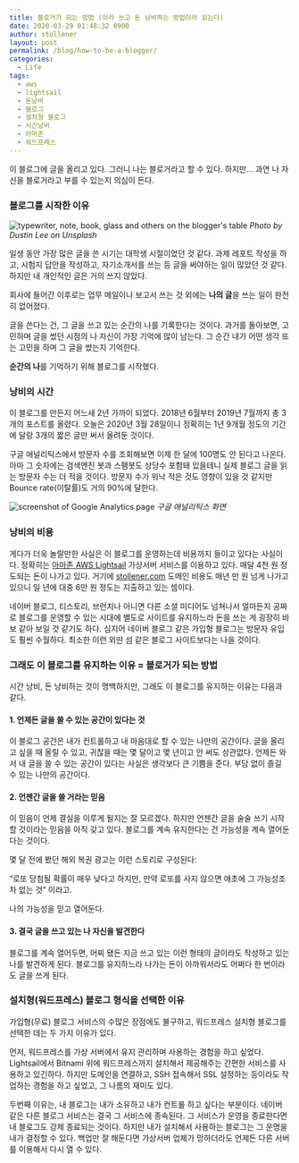 ```yaml
---
title: 블로거가 되는 방법 (이라 쓰고 돈 낭비하는 방법이라 읽는다)
date: 2020-03-29 01:48:32 0900
author: stollener
layout: post
permalink: /blog/how-to-be-a-blogger/
categories:
  - Life
tags:
  - aws
  - lightsail
  - 돈낭비
  - 블로그
  - 설치형 블로그
  - 시간낭비
  - 아마존
  - 워드프레스
---
```

이 블로그에 글을 올리고 있다. 그러니 나는 블로거라고 할 수 있다. 하지만&#8230; 과연 나 자신을 블로거라고 부를 수 있는지 의심이 든다.

### 블로그를 시작한 이유

![typewriter, note, book, glass and others on the blogger's table](/wp-content/uploads/2020/03/dustin-lee-jLwVAUtLOAQ-unsplash-1024x683.jpg)
*Photo by Dustin Lee on Unsplash*

일생 동안 가장 많은 글을 쓴 시기는 대학생 시절이었던 것 같다. 과제 레포트 작성을 하고, 시험지 답안을 작성하고, 자기소개서를 쓰는 등 글을 써야하는 일이 많았던 것 같다. 하지만 내 개인적인 글은 거의 쓰지 않았다.

회사에 들어간 이후로는 업무 메일이나 보고서 쓰는 것 외에는 **나의 글**을 쓰는 일이 완전히 없어졌다.

글을 쓴다는 건, 그 글을 쓰고 있는 순간의 나를 기록한다는 것이다. 과거를 돌아보면, 고민하며 글을 썼던 시점의 나 자신이 가장 기억에 많이 남는다. 그 순간 내가 어떤 생각 또는 고민을 하며 그 글을 썼는지 기억한다.

**순간의 나**를 기억하기 위해 블로그를 시작했다.

### 낭비의 시간

이 블로그를 만든지 어느새 2년 가까이 되었다. 2018년 6월부터 2019년 7월까지 총 3개의 포스트를 올렸다. 오늘은 2020년 3월 28일이니 정확히는 1년 9개월 정도의 기간에 달랑 3개의 짧은 글만 써서 올려둔 것이다.

구글 애널리틱스에서 방문자 수를 조회해보면 이제 한 달에 100명도 안 된다고 나온다. 아마 그 숫자에는 검색엔진 봇과 스팸봇도 상당수 포함돼 있을테니 실제 블로그 글을 읽는 방문자 수는 더 적을 것이다. 방문자 수가 워낙 적은 것도 영향이 있을 것 같지만 Bounce rate(이탈률)도 거의 90%에 달한다.

![screenshot of Google Analytics page](/wp-content/uploads/2020/03/Screen-Shot-2020-03-29-at-1.37.16-AM-1024x470.png)
*구글 애널리틱스 화면*

### 낭비의 비용

게다가 더욱 놀랄만한 사실은 이 블로그를 운영하는데 비용까지 들이고 있다는 사실이다. 정확히는 [아마존 AWS Lightsail](https://aws.amazon.com/lightsail/) 가상서버 서비스를 이용하고 있다. 매달 4천 원 정도되는 돈이 나가고 있다. 거기에 [stollener.com](https://www.stollener.com/) 도메인 비용도 매년 만 원 넘게 나가고 있으니 일 년에 대충 6만 원 정도는 지출하고 있는 셈이다.

네이버 블로그, 티스토리, 브런치나 아니면 다른 소셜 미디어도 넘쳐나서 얼마든지 공짜로 블로그를 운영할 수 있는 시대에 별도로 사이트를 유지하느라 돈을 쓰는 게 굉장히 바보 같아 보일 것 같기도 하다. 심지어 네이버 블로그 같은 가입형 블로그는 방문자 유입도 훨씬 수월하다. 최소한 이런 외딴 섬 같은 블로그 사이트보다는 나을 것이다.

### 그래도 이 블로그를 유지하는 이유 = 블로거가 되는 방법

시간 낭비, 돈 낭비하는 것이 명백하지만, 그래도 이 블로그를 유지하는 이유는 다음과 같다.

#### 1. 언제든 글을 쓸 수 있는 공간이 있다는 것

이 블로그 공간은 내가 컨트롤하고 내 마음대로 할 수 있는 나만의 공간이다. 글을 올리고 싶을 때 올릴 수 있고, 귀찮을 때는 몇 달이고 몇 년이고 안 써도 상관없다. 언제든 와서 내 글을 쓸 수 있는 공간이 있다는 사실은 생각보다 큰 기쁨을 준다. 부담 없이 즐길 수 있는 나만의 공간이다.

#### 2. 언젠간 글을 쓸 거라는 믿음

이 믿음이 언제 결실을 이루게 될지는 잘 모르겠다. 하지만 언젠간 글을 술술 쓰기 시작할 것이라는 믿음을 아직 갖고 있다. 블로그를 계속 유지한다는 건 가능성을 계속 열어둔다는 것이다.

몇 달 전에 봤던 해외 복권 광고는 이런 스토리로 구성된다: 

&#8220;로또 당첨될 확률이 매우 낮다고 하지만, 만약 로또를 사지 않으면 애초에 그 가능성조차 없는 것&#8221; 이라고.

나의 가능성을 믿고 열어둔다.

#### 3. 결국 글을 쓰고 있는 나 자신을 발견한다

블로그를 계속 열어두면, 어찌 됐든 지금 쓰고 있는 이런 형태의 글이라도 작성하고 있는 나를 발견하게 된다. 블로그를 유지하느라 나가는 돈이 아까워서라도 어쩌다 한 번이라도 글을 쓰게 된다.

### 설치형(워드프레스) 블로그 형식을 선택한 이유

가입형(무료) 블로그 서비스의 수많은 장점에도 불구하고, 워드프레스 설치형 블로그를 선택한 데는 두 가지 이유가 있다.

먼저, 워드프레스를 가상 서버에서 유지 관리하며 사용하는 경험을 하고 싶었다. Lightsail에서 Bitnami 위에 워드프레스까지 설치해서 제공해주는 간편한 서비스를 사용하고 있긴하다. 하지만 도메인을 연결하고, SSH 접속해서 SSL 설정하는 등이라도 작업하는 경험을 하고 싶었고, 그 나름의 재미도 있다.

두번째 이유는, 내 블로그는 내가 소유하고 내가 컨트롤 하고 싶다는 부분이다. 네이버 같은 다른 블로그 서비스는 결국 그 서비스에 종속된다. 그 서비스가 운영을 종료한다면 내 블로그도 강제 종료되는 것이다. 하지만 내가 설치해서 사용하는 블로그는 그 운명을 내가 결정할 수 있다. 백업만 잘 해둔다면 가상서버 업체가 망하더라도 언제든 다른 서버를 이용해서 다시 열 수 있다.